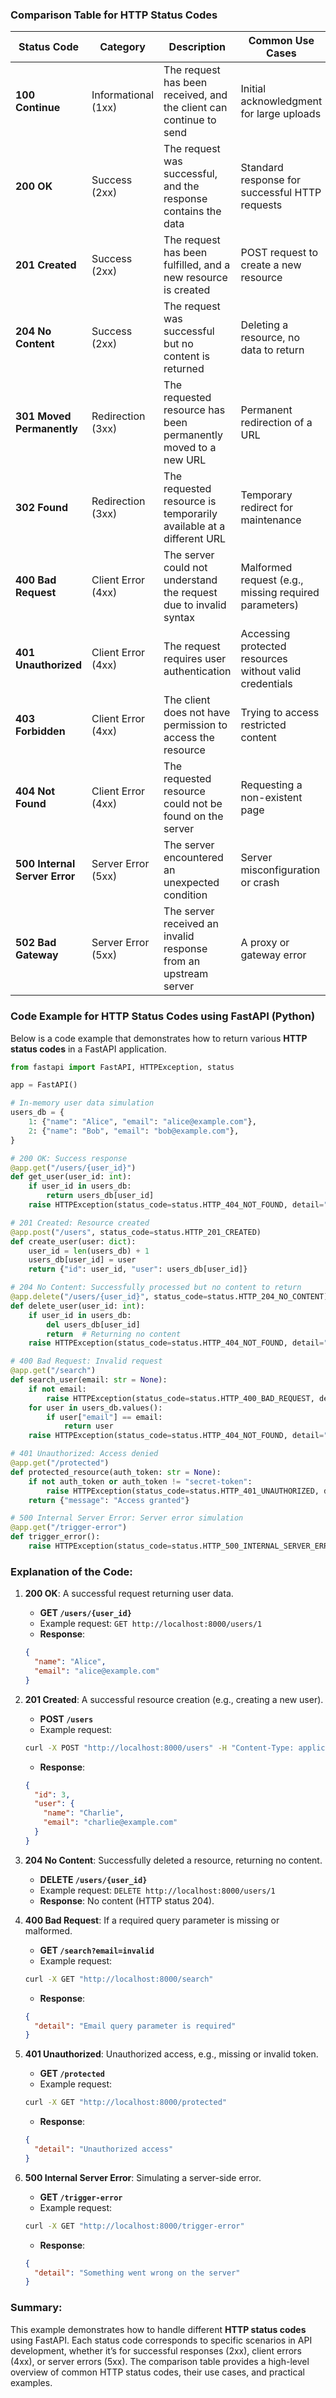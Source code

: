 ### Comparison Table for HTTP Status Codes

| **Status Code** | **Category**        | **Description**                                                    | **Common Use Cases**                                             | **Example**               |
|-----------------|---------------------|--------------------------------------------------------------------|------------------------------------------------------------------|---------------------------|
| **100 Continue**| Informational (1xx)  | The request has been received, and the client can continue to send | Initial acknowledgment for large uploads                         | Initiating file upload    |
| **200 OK**      | Success (2xx)        | The request was successful, and the response contains the data     | Standard response for successful HTTP requests                   | Fetching user profile     |
| **201 Created** | Success (2xx)        | The request has been fulfilled, and a new resource is created      | POST request to create a new resource                            | Creating a new account    |
| **204 No Content**| Success (2xx)      | The request was successful but no content is returned              | Deleting a resource, no data to return                           | Deleting a record         |
| **301 Moved Permanently**| Redirection (3xx) | The requested resource has been permanently moved to a new URL    | Permanent redirection of a URL                                   | Old URL redirects to new  |
| **302 Found**   | Redirection (3xx)    | The requested resource is temporarily available at a different URL | Temporary redirect for maintenance                               | Temporary website move    |
| **400 Bad Request** | Client Error (4xx)  | The server could not understand the request due to invalid syntax  | Malformed request (e.g., missing required parameters)             | Missing form field        |
| **401 Unauthorized** | Client Error (4xx) | The request requires user authentication                          | Accessing protected resources without valid credentials           | Accessing user dashboard  |
| **403 Forbidden** | Client Error (4xx)  | The client does not have permission to access the resource         | Trying to access restricted content                              | Accessing admin page      |
| **404 Not Found** | Client Error (4xx)  | The requested resource could not be found on the server            | Requesting a non-existent page                                   | Broken link               |
| **500 Internal Server Error** | Server Error (5xx) | The server encountered an unexpected condition                    | Server misconfiguration or crash                                 | Server down               |
| **502 Bad Gateway** | Server Error (5xx) | The server received an invalid response from an upstream server    | A proxy or gateway error                                         | Reverse proxy error       |

### Code Example for HTTP Status Codes using FastAPI (Python)

Below is a code example that demonstrates how to return various **HTTP status codes** in a FastAPI application.

```python
from fastapi import FastAPI, HTTPException, status

app = FastAPI()

# In-memory user data simulation
users_db = {
    1: {"name": "Alice", "email": "alice@example.com"},
    2: {"name": "Bob", "email": "bob@example.com"},
}

# 200 OK: Success response
@app.get("/users/{user_id}")
def get_user(user_id: int):
    if user_id in users_db:
        return users_db[user_id]
    raise HTTPException(status_code=status.HTTP_404_NOT_FOUND, detail="User not found")

# 201 Created: Resource created
@app.post("/users", status_code=status.HTTP_201_CREATED)
def create_user(user: dict):
    user_id = len(users_db) + 1
    users_db[user_id] = user
    return {"id": user_id, "user": users_db[user_id]}

# 204 No Content: Successfully processed but no content to return
@app.delete("/users/{user_id}", status_code=status.HTTP_204_NO_CONTENT)
def delete_user(user_id: int):
    if user_id in users_db:
        del users_db[user_id]
        return  # Returning no content
    raise HTTPException(status_code=status.HTTP_404_NOT_FOUND, detail="User not found")

# 400 Bad Request: Invalid request
@app.get("/search")
def search_user(email: str = None):
    if not email:
        raise HTTPException(status_code=status.HTTP_400_BAD_REQUEST, detail="Email query parameter is required")
    for user in users_db.values():
        if user["email"] == email:
            return user
    raise HTTPException(status_code=status.HTTP_404_NOT_FOUND, detail="User not found")

# 401 Unauthorized: Access denied
@app.get("/protected")
def protected_resource(auth_token: str = None):
    if not auth_token or auth_token != "secret-token":
        raise HTTPException(status_code=status.HTTP_401_UNAUTHORIZED, detail="Unauthorized access")
    return {"message": "Access granted"}

# 500 Internal Server Error: Server error simulation
@app.get("/trigger-error")
def trigger_error():
    raise HTTPException(status_code=status.HTTP_500_INTERNAL_SERVER_ERROR, detail="Something went wrong on the server")
```

### Explanation of the Code:

1. **200 OK**: A successful request returning user data.
   - **GET `/users/{user_id}`**
   - Example request: `GET http://localhost:8000/users/1`
   - **Response**:
   ```json
   {
     "name": "Alice",
     "email": "alice@example.com"
   }
   ```

2. **201 Created**: A successful resource creation (e.g., creating a new user).
   - **POST `/users`**
   - Example request:
   ```bash
   curl -X POST "http://localhost:8000/users" -H "Content-Type: application/json" -d '{"name": "Charlie", "email": "charlie@example.com"}'
   ```
   - **Response**:
   ```json
   {
     "id": 3,
     "user": {
       "name": "Charlie",
       "email": "charlie@example.com"
     }
   }
   ```

3. **204 No Content**: Successfully deleted a resource, returning no content.
   - **DELETE `/users/{user_id}`**
   - Example request: `DELETE http://localhost:8000/users/1`
   - **Response**: No content (HTTP status 204).

4. **400 Bad Request**: If a required query parameter is missing or malformed.
   - **GET `/search?email=invalid`**
   - Example request:
   ```bash
   curl -X GET "http://localhost:8000/search"
   ```
   - **Response**:
   ```json
   {
     "detail": "Email query parameter is required"
   }
   ```

5. **401 Unauthorized**: Unauthorized access, e.g., missing or invalid token.
   - **GET `/protected`**
   - Example request:
   ```bash
   curl -X GET "http://localhost:8000/protected"
   ```
   - **Response**:
   ```json
   {
     "detail": "Unauthorized access"
   }
   ```

6. **500 Internal Server Error**: Simulating a server-side error.
   - **GET `/trigger-error`**
   - Example request:
   ```bash
   curl -X GET "http://localhost:8000/trigger-error"
   ```
   - **Response**:
   ```json
   {
     "detail": "Something went wrong on the server"
   }
   ```

### Summary:

This example demonstrates how to handle different **HTTP status codes** using FastAPI. Each status code corresponds to specific scenarios in API development, whether it’s for successful responses (2xx), client errors (4xx), or server errors (5xx). The comparison table provides a high-level overview of common HTTP status codes, their use cases, and practical examples.

